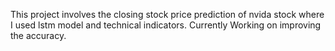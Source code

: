 This project involves the closing stock price prediction of nvida stock where I used lstm model and technical indicators. Currently Working on improving the accuracy. 
 
